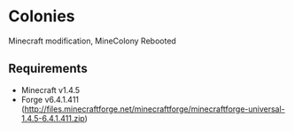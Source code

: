 Colonies
==========


Minecraft modification, MineColony Rebooted

Requirements
------------
* Minecraft v1.4.5
* Forge v6.4.1.411 (http://files.minecraftforge.net/minecraftforge/minecraftforge-universal-1.4.5-6.4.1.411.zip)
